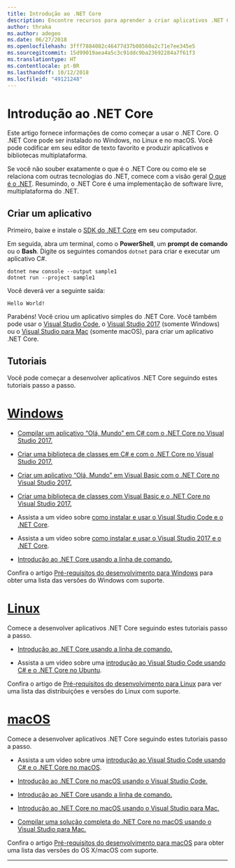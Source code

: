 ```yaml
---
title: Introdução ao .NET Core
description: Encontre recursos para aprender a criar aplicativos .NET Core no Windows, Linux e macOS.
author: thraka
ms.author: adegeo
ms.date: 06/27/2018
ms.openlocfilehash: 3fff7884082c46477d37b08560a2c71e7ee345e5
ms.sourcegitcommit: 15d99019aea4a5c3c91ddc9ba23692284a7f61f3
ms.translationtype: HT
ms.contentlocale: pt-BR
ms.lasthandoff: 10/12/2018
ms.locfileid: "49121248"
---
```

# <a name="get-started-with-net-core"></a>Introdução ao .NET Core

Este artigo fornece informações de como começar a usar o .NET Core. O .NET Core pode ser instalado no Windows, no Linux e no macOS. Você pode codificar em seu editor de texto favorito e produzir aplicativos e bibliotecas multiplataforma. 

Se você não souber exatamente o que é o .NET Core ou como ele se relaciona com outras tecnologias do .NET, comece com a visão geral [O que é o .NET](https://www.microsoft.com/net/learn/dotnet/what-is-dotnet). Resumindo, o .NET Core é uma implementação de software livre, multiplataforma do .NET.

## <a name="create-an-application"></a>Criar um aplicativo

Primeiro, baixe e instale o [SDK do .NET Core](https://www.microsoft.com/net/download/) em seu computador.

Em seguida, abra um terminal, como o **PowerShell**, um **prompt de comando** ou o **Bash**. Digite os seguintes comandos `dotnet` para criar e executar um aplicativo C#.

```console
dotnet new console --output sample1
dotnet run --project sample1
```

Você deverá ver a seguinte saída:

```console
Hello World!
```

Parabéns! Você criou um aplicativo simples do .NET Core. Você também pode usar o [Visual Studio Code](tutorials/with-visual-studio-code.md), o [Visual Studio 2017](tutorials/with-visual-studio.md) (somente Windows) ou o [Visual Studio para Mac](tutorials/using-on-mac-vs.md) (somente macOS), para criar um aplicativo .NET Core.

## <a name="tutorials"></a>Tutoriais

Você pode começar a desenvolver aplicativos .NET Core seguindo estes tutoriais passo a passo.

# <a name="windowstabwindows"></a>[Windows](#tab/windows)

* [Compilar um aplicativo “Olá, Mundo” em C# com o .NET Core no Visual Studio 2017.](./tutorials/with-visual-studio.md)

* [Criar uma biblioteca de classes em C# e com o .NET Core no Visual Studio 2017.](./tutorials/library-with-visual-studio.md)

* [Criar um aplicativo “Olá, Mundo” em Visual Basic com o .NET Core no Visual Studio 2017.](./tutorials/vb-with-visual-studio.md)

* [Criar uma biblioteca de classes com Visual Basic e o .NET Core no Visual Studio 2017.](./tutorials/vb-library-with-visual-studio.md)  

* Assista a um vídeo sobre [como instalar e usar o Visual Studio Code e o .NET Core](https://channel9.msdn.com/Blogs/dotnet/Get-started-with-VS-Code-using-CSharp-and-NET-Core/).

* Assista a um vídeo sobre [como instalar e usar o Visual Studio 2017 e o .NET Core](https://channel9.msdn.com/Blogs/dotnet/Get-Started-NET-Core-Visual-Studio-2017/).

* [Introdução ao .NET Core usando a linha de comando.](tutorials/using-with-xplat-cli.md)

Confira o artigo [Pré-requisitos do desenvolvimento para Windows](windows-prerequisites.md) para obter uma lista das versões do Windows com suporte.

# <a name="linuxtablinux"></a>[Linux](#tab/linux)

Comece a desenvolver aplicativos .NET Core seguindo estes tutoriais passo a passo.

* [Introdução ao .NET Core usando a linha de comando.](tutorials/using-with-xplat-cli.md)

* Assista a um vídeo sobre uma [introdução ao Visual Studio Code usando C# e o .NET Core no Ubuntu](https://channel9.msdn.com/Blogs/dotnet/Get-started-with-VS-Code-Csharp-dotnet-Core-Ubuntu).

Confira o artigo de [Pré-requisitos do desenvolvimento para Linux](linux-prerequisites.md) para ver uma lista das distribuições e versões do Linux com suporte.

# <a name="macostabmacos"></a>[macOS](#tab/macos)

Comece a desenvolver aplicativos .NET Core seguindo estes tutoriais passo a passo.

* Assista a um vídeo sobre uma [introdução ao Visual Studio Code usando C# e o .NET Core no macOS](https://channel9.msdn.com/Blogs/dotnet/Get-started-VSCode-NET-Core-Mac).

* [Introdução ao .NET Core no macOS usando o Visual Studio Code.](tutorials/using-on-macos.md)

* [Introdução ao .NET Core usando a linha de comando.](tutorials/using-with-xplat-cli.md)

* [Introdução ao .NET Core no macOS usando o Visual Studio para Mac.](tutorials/using-on-mac-vs.md)

* [Compilar uma solução completa do .NET Core no macOS usando o Visual Studio para Mac.](tutorials/using-on-mac-vs-full-solution.md)

Confira o artigo [Pré-requisitos do desenvolvimento para macOS](macos-prerequisites.md) para obter uma lista das versões do OS X/macOS com suporte.

***
